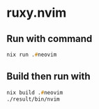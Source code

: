 # ruxy.nvim
## Run with command
```zsh
nix run .#neovim
```
## Build then run with
```zsh
nix build .#neovim
./result/bin/nvim
```
